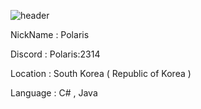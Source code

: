 ![header](https://capsule-render.vercel.app/api?type=slice&color=F6E3CE&height=500&section=header&text=Polaris%20render&fontSize=100)

NickName : Polaris

Discord : Polaris:2314

Location : South Korea ( Republic of Korea )

Language : C# , Java
